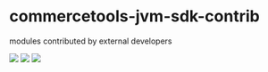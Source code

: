 # commercetools-jvm-sdk-contrib
modules contributed by external developers

[![][travis img]][travis]
[![][maven img]][maven]
[![][license img]][license]



[travis]:https://travis-ci.org/commercetools/commercetools-jvm-sdk-contrib
[travis img]:https://travis-ci.org/commercetools/commercetools-jvm-sdk-contrib.svg?branch=master

[maven]:http://search.maven.org/#search|gav|1|g:"com.commercetools.sdk.jvm.contrib"%20AND%20a:"commercetools-contrib"
[maven img]:https://maven-badges.herokuapp.com/maven-central/com.commercetools.sdk.jvm.contrib/commercetools-contrib/badge.svg

[license]:LICENSE.md
[license img]:https://img.shields.io/badge/License-Apache%202-blue.svg
